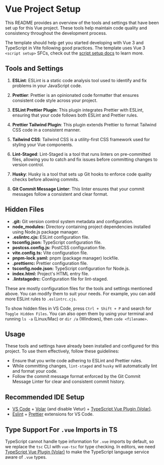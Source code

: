 # Vue Project Setup

This README provides an overview of the tools and settings that have been set up for this Vue project. These tools help maintain code quality and consistency throughout the development process.

The template should help get you started developing with Vue 3 and TypeScript in Vite following good practices. The template uses Vue 3 `<script setup>` SFCs, check out the [script setup docs](https://v3.vuejs.org/api/sfc-script-setup.html#sfc-script-setup) to learn more.

## Tools and Settings

1. **ESLint**: ESLint is a static code analysis tool used to identify and fix problems in your JavaScript code.

2. **Prettier**: Prettier is an opinionated code formatter that ensures consistent code style across your project.

3. **ESLint Prettier Plugin**: This plugin integrates Prettier with ESLint, ensuring that your code follows both ESLint and Prettier rules.

4. **Prettier Tailwind Plugin**: This plugin extends Prettier to format Tailwind CSS code in a consistent manner.

5. **Tailwind CSS**: Tailwind CSS is a utility-first CSS framework used for styling your Vue components.

6. **Lint-Staged**: Lint-Staged is a tool that runs linters on pre-committed files, allowing you to catch and fix issues before committing changes to version control.

7. **Husky**: Husky is a tool that sets up Git hooks to enforce code quality checks before allowing commits.

8. **Git Commit Message Linter**: This linter ensures that your commit messages follow a consistent and clear format.

## Hidden Files

- **.git:** Git version control system metadata and configuration.
- **node_modules:** Directory containing project dependencies installed using Node.js package manager.
- **.eslintrc.cjs:** ESLint configuration file.
- **tsconfig.json:** TypeScript configuration file.
- **postcss.config.js:** PostCSS configuration file.
- **vite.config.ts:** Vite configuration file.
- **pnpm-lock.yaml:** pnpm (package manager) lockfile.
- **.prettierrc:** Prettier configuration file.
- **tsconfig.node.json:** TypeScript configuration for Node.js.
- **index.html:** Project's HTML entry file.
- **.lintstagedrc:** Configuration file for lint-staged.

These are mostly configuration files for the tools and settings mentioned above. You can modify them to suit your needs. For example, you can add more ESLint rules to `.eslintrc.cjs`.

To show hidden files in VS Code, press `Ctrl + Shift + P` and search for `Toggle Hidden Files`. You can also open them by using your terminal and running `ls -a` (Linux/Mac) or `dir /a` (Windows), then `code <filename>`.

## Usage

These tools and settings have already been installed and configured for this project. To use them effectively, follow these guidelines:

- Ensure that you write code adhering to ESLint and Prettier rules.
- While committing changes, `lint-staged` and `husky` will automatically lint and format your code.
- Follow the commit message format enforced by the Git Commit Message Linter for clear and consistent commit history.

## Recommended IDE Setup

- [VS Code](https://code.visualstudio.com/) + [Volar](https://marketplace.visualstudio.com/items?itemName=Vue.volar) (and disable Vetur) + [TypeScript Vue Plugin (Volar)](https://marketplace.visualstudio.com/items?itemName=Vue.vscode-typescript-vue-plugin).
- [Eslint](https://marketplace.visualstudio.com/items?itemName=dbaeumer.vscode-eslint) + [Prettier](https://marketplace.visualstudio.com/items?itemName=esbenp.prettier-vscode) extensions for VS Code.

## Type Support For `.vue` Imports in TS

TypeScript cannot handle type information for `.vue` imports by default, so we replace the `tsc` CLI with `vue-tsc` for type checking. In editors, we need [TypeScript Vue Plugin (Volar)](https://marketplace.visualstudio.com/items?itemName=Vue.vscode-typescript-vue-plugin) to make the TypeScript language service aware of `.vue` types.
